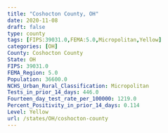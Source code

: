 ```yaml
---
title: "Coshocton County, OH"
date: 2020-11-08
draft: false
type: county
tags: [FIPS:39031.0,FEMA:5.0,Micropolitan,Yellow]
categories: [OH]
County: Coshocton County
State: OH
FIPS: 39031.0
FEMA_Region: 5.0
Population: 36600.0
NCHS_Urban_Rural_Classification: Micropolitan
Tests_in_prior_14_days: 446.0
Fourteen_day_test_rate_per_100000: 1219.0
Percent_Positivity_in_prior_14_days: 0.114
Level: Yellow
url: /states/OH/coshocton-county
---
```



